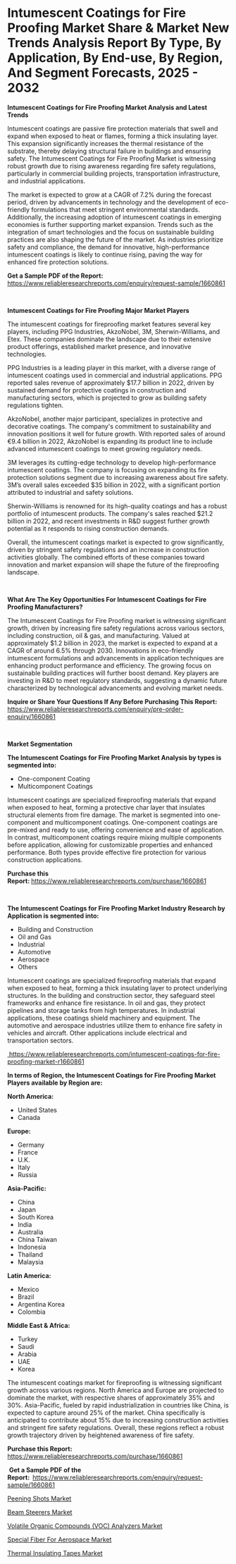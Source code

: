 <p><h1>Intumescent Coatings for Fire Proofing Market Share & Market New Trends Analysis Report By Type, By Application, By End-use, By Region, And Segment Forecasts, 2025 - 2032</h1></p><p><strong>Intumescent Coatings for Fire Proofing Market Analysis and Latest Trends</strong></p>
<p><p>Intumescent coatings are passive fire protection materials that swell and expand when exposed to heat or flames, forming a thick insulating layer. This expansion significantly increases the thermal resistance of the substrate, thereby delaying structural failure in buildings and ensuring safety. The Intumescent Coatings for Fire Proofing Market is witnessing robust growth due to rising awareness regarding fire safety regulations, particularly in commercial building projects, transportation infrastructure, and industrial applications. </p><p>The market is expected to grow at a CAGR of 7.2% during the forecast period, driven by advancements in technology and the development of eco-friendly formulations that meet stringent environmental standards. Additionally, the increasing adoption of intumescent coatings in emerging economies is further supporting market expansion. Trends such as the integration of smart technologies and the focus on sustainable building practices are also shaping the future of the market. As industries prioritize safety and compliance, the demand for innovative, high-performance intumescent coatings is likely to continue rising, paving the way for enhanced fire protection solutions.</p></p>
<p><strong>Get a Sample PDF of the Report:&nbsp;</strong> <a href="https://www.reliableresearchreports.com/enquiry/request-sample/1660861?utm_campaign=10&utm_medium=2&utm_source=Github&utm_content=ia&utm_term=17012025&utm_id=intumescent-coatings-for-fire-proofing">https://www.reliableresearchreports.com/enquiry/request-sample/1660861</a></p>
<p>&nbsp;</p>
<p><strong>Intumescent Coatings for Fire Proofing Major Market Players</strong></p>
<p><p>The intumescent coatings for fireproofing market features several key players, including PPG Industries, AkzoNobel, 3M, Sherwin-Williams, and Etex. These companies dominate the landscape due to their extensive product offerings, established market presence, and innovative technologies.</p><p>PPG Industries is a leading player in this market, with a diverse range of intumescent coatings used in commercial and industrial applications. PPG reported sales revenue of approximately $17.7 billion in 2022, driven by sustained demand for protective coatings in construction and manufacturing sectors, which is projected to grow as building safety regulations tighten.</p><p>AkzoNobel, another major participant, specializes in protective and decorative coatings. The company's commitment to sustainability and innovation positions it well for future growth. With reported sales of around €9.4 billion in 2022, AkzoNobel is expanding its product line to include advanced intumescent coatings to meet growing regulatory needs.</p><p>3M leverages its cutting-edge technology to develop high-performance intumescent coatings. The company is focusing on expanding its fire protection solutions segment due to increasing awareness about fire safety. 3M’s overall sales exceeded $35 billion in 2022, with a significant portion attributed to industrial and safety solutions.</p><p>Sherwin-Williams is renowned for its high-quality coatings and has a robust portfolio of intumescent products. The company's sales reached $21.2 billion in 2022, and recent investments in R&D suggest further growth potential as it responds to rising construction demands.</p><p>Overall, the intumescent coatings market is expected to grow significantly, driven by stringent safety regulations and an increase in construction activities globally. The combined efforts of these companies toward innovation and market expansion will shape the future of the fireproofing landscape.</p></p>
<p>&nbsp;</p>
<p><strong>What Are The Key Opportunities For Intumescent Coatings for Fire Proofing Manufacturers?</strong></p>
<p><p>The Intumescent Coatings for Fire Proofing market is witnessing significant growth, driven by increasing fire safety regulations across various sectors, including construction, oil & gas, and manufacturing. Valued at approximately $1.2 billion in 2023, the market is expected to expand at a CAGR of around 6.5% through 2030. Innovations in eco-friendly intumescent formulations and advancements in application techniques are enhancing product performance and efficiency. The growing focus on sustainable building practices will further boost demand. Key players are investing in R&D to meet regulatory standards, suggesting a dynamic future characterized by technological advancements and evolving market needs.</p></p>
<p><strong>Inquire or Share Your Questions If Any Before Purchasing This Report:</strong> <a href="https://www.reliableresearchreports.com/enquiry/pre-order-enquiry/1660861?utm_campaign=10&utm_medium=2&utm_source=Github&utm_content=ia&utm_term=17012025&utm_id=intumescent-coatings-for-fire-proofing">https://www.reliableresearchreports.com/enquiry/pre-order-enquiry/1660861</a></p>
<p>&nbsp;</p>
<p><strong>Market Segmentation</strong></p>
<p><strong>The Intumescent Coatings for Fire Proofing Market Analysis by types is segmented into:</strong></p>
<p><ul><li>One-component Coating</li><li>Multicomponent Coatings</li></ul></p>
<p><p>Intumescent coatings are specialized fireproofing materials that expand when exposed to heat, forming a protective char layer that insulates structural elements from fire damage. The market is segmented into one-component and multicomponent coatings. One-component coatings are pre-mixed and ready to use, offering convenience and ease of application. In contrast, multicomponent coatings require mixing multiple components before application, allowing for customizable properties and enhanced performance. Both types provide effective fire protection for various construction applications.</p></p>
<p><strong>Purchase this Report:&nbsp;</strong><a href="https://www.reliableresearchreports.com/purchase/1660861?utm_campaign=10&utm_medium=2&utm_source=Github&utm_content=ia&utm_term=17012025&utm_id=intumescent-coatings-for-fire-proofing">https://www.reliableresearchreports.com/purchase/1660861</a></p>
<p>&nbsp;</p>
<p><strong>The Intumescent Coatings for Fire Proofing Market Industry Research by Application is segmented into:</strong></p>
<p><ul><li>Building and Construction</li><li>Oil and Gas</li><li>Industrial</li><li>Automotive</li><li>Aerospace</li><li>Others</li></ul></p>
<p><p>Intumescent coatings are specialized fireproofing materials that expand when exposed to heat, forming a thick insulating layer to protect underlying structures. In the building and construction sector, they safeguard steel frameworks and enhance fire resistance. In oil and gas, they protect pipelines and storage tanks from high temperatures. In industrial applications, these coatings shield machinery and equipment. The automotive and aerospace industries utilize them to enhance fire safety in vehicles and aircraft. Other applications include electrical and transportation sectors.</p></p>
<p><a href="https://www.reliableresearchreports.com/intumescent-coatings-for-fire-proofing-market-r1660861?utm_campaign=10&utm_medium=2&utm_source=Github&utm_content=ia&utm_term=17012025&utm_id=intumescent-coatings-for-fire-proofing">&nbsp;https://www.reliableresearchreports.com/intumescent-coatings-for-fire-proofing-market-r1660861</a></p>
<p><strong>In terms of Region, the Intumescent Coatings for Fire Proofing Market Players available by Region are:</strong></p>
<p>
    <p> <strong> North America: </strong>
        <ul>
            <li>United States</li>
            <li>Canada</li>
        </ul>
        </p> 
    <p> <strong> Europe: </strong>
        <ul>
            <li>Germany</li>
            <li>France</li>
            <li>U.K.</li>
            <li>Italy</li>
            <li>Russia</li>
        </ul>
        </p> 
    <p> <strong> Asia-Pacific: </strong>
        <ul>
            <li>China</li>
            <li>Japan</li>
            <li>South Korea</li>
            <li>India</li>
            <li>Australia</li>
            <li>China Taiwan</li>
            <li>Indonesia</li>
            <li>Thailand</li>
            <li>Malaysia</li>
        </ul>
        </p> 
    <p> <strong> Latin America: </strong>
        <ul>
            <li>Mexico</li>
            <li>Brazil</li>
            <li>Argentina Korea</li>
            <li>Colombia</li>
        </ul>
        </p> 
    <p> <strong> Middle East & Africa: </strong>
        <ul>
            <li>Turkey</li>
            <li>Saudi</li>
            <li>Arabia</li>
            <li>UAE</li>
            <li>Korea</li>
        </ul>
    </p>
    </p>
<p><p>The intumescent coatings market for fireproofing is witnessing significant growth across various regions. North America and Europe are projected to dominate the market, with respective shares of approximately 35% and 30%. Asia-Pacific, fueled by rapid industrialization in countries like China, is expected to capture around 25% of the market. China specifically is anticipated to contribute about 15% due to increasing construction activities and stringent fire safety regulations. Overall, these regions reflect a robust growth trajectory driven by heightened awareness of fire safety.</p></p>
<p><strong>Purchase this Report: </strong><a href="https://www.reliableresearchreports.com/purchase/1660861?utm_campaign=10&utm_medium=2&utm_source=Github&utm_content=ia&utm_term=17012025&utm_id=intumescent-coatings-for-fire-proofing">https://www.reliableresearchreports.com/purchase/1660861</a></p>
<p>&nbsp;<strong>Get a Sample PDF of the Report:&nbsp;&nbsp;</strong><a href="https://www.reliableresearchreports.com/enquiry/request-sample/1660861?utm_campaign=10&utm_medium=2&utm_source=Github&utm_content=ia&utm_term=17012025&utm_id=intumescent-coatings-for-fire-proofing">https://www.reliableresearchreports.com/enquiry/request-sample/1660861</a></p>
<p><strong></strong></p>
<p><p><a href="https://github.com/JubayerMia832/Market-Research-Report-List-1/blob/main/peening-shots-market.md?utm_campaign=10&utm_medium=2&utm_source=Github&utm_content=ia&utm_term=17012025&utm_id=intumescent-coatings-for-fire-proofing">Peening Shots Market</a></p><p><a href="https://github.com/domoniqueluoma76/Market-Research-Report-List-1/blob/main/beam-steerers-market.md?utm_campaign=10&utm_medium=2&utm_source=Github&utm_content=ia&utm_term=17012025&utm_id=intumescent-coatings-for-fire-proofing">Beam Steerers Market</a></p><p><a href="https://github.com/ygfu6u/Market-Research-Report-List-1/blob/main/volatile-organic-compounds-voc-analyzers-market.md?utm_campaign=10&utm_medium=2&utm_source=Github&utm_content=ia&utm_term=17012025&utm_id=intumescent-coatings-for-fire-proofing">Volatile Organic Compounds (VOC) Analyzers Market</a></p><p><a href="https://github.com/millionkaryn68/Market-Research-Report-List-1/blob/main/special-fiber-for-aerospace-market.md?utm_campaign=10&utm_medium=2&utm_source=Github&utm_content=ia&utm_term=17012025&utm_id=intumescent-coatings-for-fire-proofing">Special Fiber For Aerospace Market</a></p><p><a href="https://github.com/leopardmicheal7019/Market-Research-Report-List-1/blob/main/thermal-insulating-tapes-market.md?utm_campaign=10&utm_medium=2&utm_source=Github&utm_content=ia&utm_term=17012025&utm_id=intumescent-coatings-for-fire-proofing">Thermal Insulating Tapes Market</a></p></p>